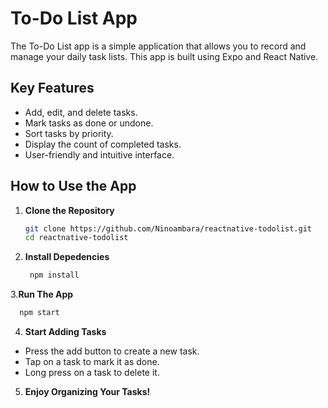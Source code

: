 # To-Do List App

The To-Do List app is a simple application that allows you to record and manage your daily task lists. This app is built using Expo and React Native.

## Key Features

- Add, edit, and delete tasks.
- Mark tasks as done or undone.
- Sort tasks by priority.
- Display the count of completed tasks.
- User-friendly and intuitive interface.

## How to Use the App

1. **Clone the Repository**

   ```sh
   git clone https://github.com/Ninoambara/reactnative-todolist.git
   cd reactnative-todolist
   ```

2. **Install Depedencies**
   ```sh
    npm install
   ```
3.**Run The App**
  ```sh
    npm start
  ```
4. **Start Adding Tasks**
  - Press the add button to create a new task.
  - Tap on a task to mark it as done.
  - Long press on a task to delete it.
5. **Enjoy Organizing Your Tasks!**
